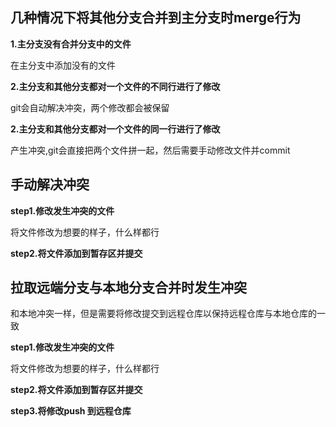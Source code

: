 ## 几种情况下将其他分支合并到主分支时merge行为

**1.主分支没有合并分支中的文件**

在主分支中添加没有的文件

**2.主分支和其他分支都对一个文件的不同行进行了修改**

git会自动解决冲突，两个修改都会被保留


**2.主分支和其他分支都对一个文件的同一行进行了修改**

产生冲突,git会直接把两个文件拼一起，然后需要手动修改文件并commit

## 手动解决冲突

**step1.修改发生冲突的文件**

将文件修改为想要的样子，什么样都行

**step2.将文件添加到暂存区并提交**

## 拉取远端分支与本地分支合并时发生冲突

和本地冲突一样，但是需要将修改提交到远程仓库以保持远程仓库与本地仓库的一致

**step1.修改发生冲突的文件**

将文件修改为想要的样子，什么样都行

**step2.将文件添加到暂存区并提交**

**step3.将修改push 到远程仓库**
